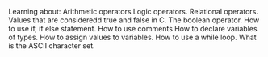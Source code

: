 Learning about:
Arithmetic operators
Logic operators.
Relational operators.
Values that are consideredd true and false in C.
The boolean operator.
How to use if, if else statement.
How to use comments
How to declare variables of types.
How to assign values to variables.
How to use a while loop.
What is the ASCII character set.
